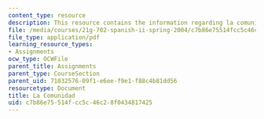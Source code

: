 ```yaml
---
content_type: resource
description: This resource contains the information regarding la comunidad.
file: /media/courses/21g-702-spanish-ii-spring-2004/c7b86e75514fcc5c46c28f0434817425_MIT21G_702S04_lacom.pdf
file_type: application/pdf
learning_resource_types:
- Assignments
ocw_type: OCWFile
parent_title: Assignments
parent_type: CourseSection
parent_uid: 71032576-09f1-e6ee-f9e1-f88c4b81dd56
resourcetype: Document
title: La Comunidad
uid: c7b86e75-514f-cc5c-46c2-8f0434817425
---
```

